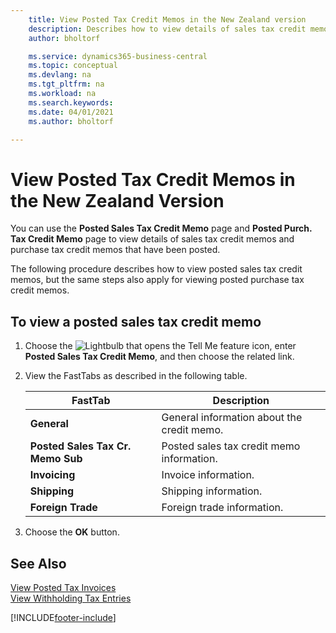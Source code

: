 ```yaml
---
    title: View Posted Tax Credit Memos in the New Zealand version
    description: Describes how to view details of sales tax credit memos and purchase tax credit memos that have been posted in the New Zealand version.
    author: bholtorf

    ms.service: dynamics365-business-central
    ms.topic: conceptual
    ms.devlang: na
    ms.tgt_pltfrm: na
    ms.workload: na
    ms.search.keywords:
    ms.date: 04/01/2021
    ms.author: bholtorf

---
```

# View Posted Tax Credit Memos in the New Zealand Version

You can use the **Posted Sales Tax Credit Memo** page and **Posted Purch. Tax Credit Memo** page to view details of sales tax credit memos and purchase tax credit memos that have been posted.  

The following procedure describes how to view posted sales tax credit memos, but the same steps also apply for viewing posted purchase tax credit memos.  

## To view a posted sales tax credit memo  
1. Choose the ![Lightbulb that opens the Tell Me feature](../../media/ui-search/search_small.png "Tell me what you want to do") icon, enter **Posted Sales Tax Credit Memo**, and then choose the related link.  
2. View the FastTabs as described in the following table.  

    |FastTab|Description|  
    |-------------|---------------------------------------|  
    |**General**|General information about the credit memo.|  
    |**Posted Sales Tax Cr. Memo Sub**|Posted sales tax credit memo information.|  
    |**Invoicing**|Invoice information.|  
    |**Shipping**|Shipping information.|  
    |**Foreign Trade**|Foreign trade information.|  

3.  Choose the **OK** button.  

## See Also  
[View Posted Tax Invoices](how-to-view-posted-tax-invoices.md)   
[View Withholding Tax Entries](how-to-view-withholding-tax-entries.md) 


[!INCLUDE[footer-include](../../includes/footer-banner.md)]